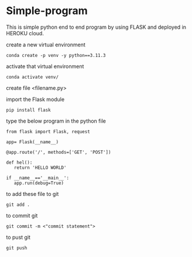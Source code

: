 # Simple-program
This is simple python end to end program by using FLASK and deployed in HEROKU cloud.

create a new virtual environment
```
conda create -p venv -y python==3.11.3
```

activate that virtual environment
```
conda activate venv/
```

 create file <filename.py>  
 
 import the Flask module 
 ```
 pip install flask
 ```

 type the below program in the python file 

 ```
 from flask import Flask, request

app= Flask(__name__)

@app.route('/', methods=['GET', 'POST'])
 
def hel():
    return 'HELLO WORLD'

if __name__=='__main__':
    app.run(debug=True)

```

to add these file to git 

```
git add .
```

to commit git

```
git commit -m <"commit statement">
```

to pust git

```
git push
```



